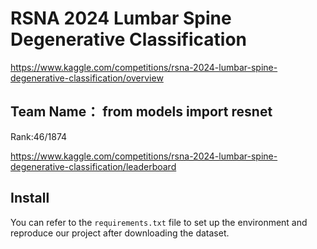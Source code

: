 # RSNA 2024 Lumbar Spine Degenerative Classification
https://www.kaggle.com/competitions/rsna-2024-lumbar-spine-degenerative-classification/overview

## Team Name： from models import resnet
Rank:46/1874

https://www.kaggle.com/competitions/rsna-2024-lumbar-spine-degenerative-classification/leaderboard

## Install
You can refer to the `requirements.txt` file to set up the environment and reproduce our project after downloading the dataset.

